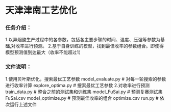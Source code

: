 # 天津津南工艺优化
### 任务介绍：
1.以异烟酸生产过程中的各参数，包括各主要步骤的时间、温度、压强等参数为基础,对收率进行预测。 
2.基于自身训练的模型，找到最佳收率的参数组合。即使得模型预测值到达最大（收率不能超过1）


### 文件说明：
1.使用贝叶斯优化，搜索最优工艺参数 
model_evaluate.py # 对每一轮搜索的参数进行收率计算 
explore_optima.py # 搜索最优工艺参数 
2.对收率进行预测 
train_data.py  # 整合之前的测试集和训练集 
model_FuSai.py # 预测复赛测试集 FuSai.csv 
model_optimize.py # 预测最佳收率的组合 optimize.csv 
run.py # 依次运行上述文件 
